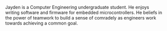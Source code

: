 Jayden is a Computer Engineering undergraduate student. He enjoys writing software and firmware for embedded microcontrollers. He beliefs in the power of teamwork to build a sense of comradely as engineers work towards achieving a common goal. 